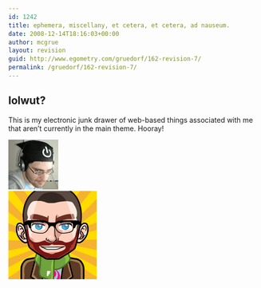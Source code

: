 ```yaml
---
id: 1242
title: ephemera, miscellany, et cetera, et cetera, ad nauseum.
date: 2008-12-14T18:16:03+00:00
author: mcgrue
layout: revision
guid: http://www.egometry.com/gruedorf/162-revision-7/
permalink: /gruedorf/162-revision-7/
---
```

## lolwut?

This is my electronic junk drawer of web-based things associated with me that aren&#8217;t currently in the main theme. Hooray!



![](/i/avatars/creepy_ben.png)  
![](/i/avatars/grue-manga.gif)